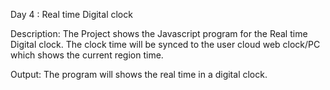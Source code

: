 Day 4 : Real time Digital clock
      
Description: The Project shows the Javascript program for the Real time Digital clock.
The clock time will be synced to the user cloud web clock/PC which shows the current region time.


Output: 
The program will shows the real time in a digital clock.
